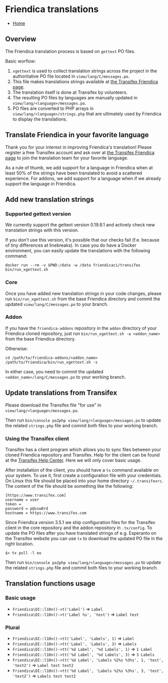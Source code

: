 Friendica translations
======================

* [Home](help)

## Overview

The Friendica translation process is based on `gettext` PO files.

Basic worflow:
1. `xgettext` is used to collect translation strings across the project in the authoritative PO file located in `view/lang/C/messages.po`.
2. This file makes translations strings available at [the Transifex Friendica page](https://www.transifex.com/Friendica/friendica/dashboard/).
3. The translation itself is done at Transifex by volunteers.
4. The resulting PO files by languages are manually updated in `view/lang/<language>/messages.po`.
5. PO files are converted to PHP arrays in `view/lang/<language>/strings.php` that are ultimately used by Friendica to display the translations.

## Translate Friendica in your favorite language

Thank you for your interest in improving Friendica's translation!
Please register a free Transifex account and ask over at [the Transifex Friendica page](https://www.transifex.com/Friendica/friendica/dashboard/) to join the translation team for your favorite language.

As a rule of thumb, we add support for a language in Friendica when at least 50% of the strings have been translated to avoid a scattered experience.
For addons, we add support for a language when if we already support the language in Friendica.

## Add new translation strings

### Supported gettext version

We currently support the gettext version 0.19.8.1 and actively check new translation strings with this version.

If you don't use this version, it's possible that our checks fail (f.e. because of tiny differences at linebreaks).
In case you do have a Docker environment, you can easily update the translations with the following command:
```shell
docker run --rm -v $PWD:/data -w /data friendicaci/transifex bin/run_xgettext.sh
```

### Core

Once you have added new translation strings in your code changes, please run `bin/run_xgettext.sh` from the base Friendica directory and commit the updated `view/lang/C/messages.po` to your branch.

### Addon

If you have the `friendica-addons` repository in the `addon` directory of your Friendica cloned repository, just run `bin/run_xgettext.sh -a <addon_name>` from the base Friendica directory.

Otherwise:

	cd /path/to/friendica-addons/<addon_name>
	/path/to/friendica/bin/run_xgettext.sh -s

In either case, you need to commit the updated `<addon_name>/lang/C/messages.po` to your working branch.

## Update translations from Transifex

Please download the Transifex file "for use" in `view/lang/<language>/messages.po`.

Then run `bin/console po2php view/lang/<language>/messages.po` to update the related `strings.php` file and commit both files to your working branch.

### Using the Transifex client

Transifex has a client program which allows you to sync files between your cloned Friendica repository and Transifex.
Help for the client can be found at the [Transifex Help Center](https://docs.transifex.com/client/introduction).
Here we will only cover basic usage.

After installation of the client, you should have a `tx` command available on your system.
To use it, first create a configuration file with your credentials.
On Linux this file should be placed into your home directory `~/.transifexrc`.
The content of the file should be something like the following:

    [https://www.transifex.com]
    username = user
    token =
    password = p@ssw0rd
    hostname = https://www.transifex.com

Since Friendica version 3.5.1 we ship configuration files for the Transifex client in the core repository and the addon repository in `.tx/config`.
To update the PO files after you have translated strings of e.g. Esperanto on the Transifex website you can use `tx` to download the updated PO file in the right location.

    $> tx pull -l eo

Then run `bin/console po2php view/lang/<language>/messages.po` to update the related `strings.php` file and commit both files to your working branch.

## Translation functions usage

### Basic usage

- `Friendica\DI::l10n()->t('Label')` => `Label`
- `Friendica\DI::l10n()->t('Label %s', 'test')` => `Label test`

### Plural

- `Friendica\DI::l10n()->tt('Label', 'Labels', 1)` => `Label`
- `Friendica\DI::l10n()->tt('Label', 'Labels', 3)` => `Labels`
- `Friendica\DI::l10n()->tt('%d Label', '%d Labels', 1)` => `1 Label`
- `Friendica\DI::l10n()->tt('%d Label', '%d Labels', 3)` => `3 Labels`
- `Friendica\DI::l10n()->tt('%d Label', 'Labels %2%s %3%s', 1, 'test', 'test2')` => `Label test test2`
- `Friendica\DI::l10n()->tt('%d Label', 'Labels %2%s %3%s', 3, 'test', 'test2')` => `Labels test test2`

